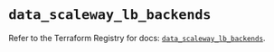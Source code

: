# `data_scaleway_lb_backends`

Refer to the Terraform Registry for docs: [`data_scaleway_lb_backends`](https://registry.terraform.io/providers/scaleway/scaleway/2.42.1/docs/data-sources/lb_backends).
